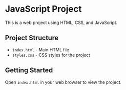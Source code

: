 # JavaScript Project

This is a web project using HTML, CSS, and JavaScript.

## Project Structure
- `index.html` - Main HTML file
- `styles.css` - CSS styles for the project

## Getting Started
Open `index.html` in your web browser to view the project.
